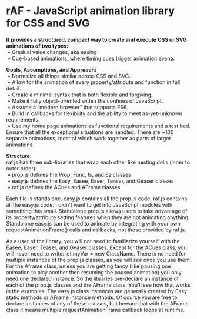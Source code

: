 # rAF - <b>JavaScript animation library for CSS and SVG</b>

<b>It provides a structured, compact way to create and execute CSS or SVG animations of two types:</b><br>
&nbsp;• Gradual value changes, aka easing<br>
&nbsp;• Cue-based animations, where timing cues trigger animation events

<b>Goals, Assumptions, and Approach:</b><br>
&nbsp;• Normalize all things similar across CSS and SVG.<br>
&nbsp;• Allow for the animation of every property/attribute and function in full detail.<br>
&nbsp;• Create a minimal syntax that is both flexible and forgiving.<br>
&nbsp;• Make it fully object-oriented within the confines of JavaScript.<br>
&nbsp;• Assume a “modern browser” that supports ES6.<br>
&nbsp;• Build in callbacks for flexibility and the ability to meet as-yet-unknown requirements.<br>
&nbsp;• Use my home page animations as functional requirements and a test bed.  Ensure that all the exceptional situations are handled.  There are ~100 separate animations, most of which work together as parts of larger animations.
  
<b>Structure:</b><br>
raf.js has three sub-libraries that wrap each other like nesting dolls (inner to outer order):<br>
&nbsp;• prop.js defines the Prop, Func, Is, and Ez classes<br>
&nbsp;• easy.js defines the Easy, Easee, Easer, Teaser, and Geaser classes<br>
&nbsp;• raf.js defines the ACues and AFrame classes

Each file is standalone.  easy.js contains all the prop.js code.  raf.js contains all the easy.js code.  I didn't want to get into JavaScript modules with something this small.  Standalone prop.js allows users to take advantage of its property/attribute setting features when they are not animating anything.  Standalone easy.js can be used to animate by integrating with your own requestAnimationFrame() calls and callbacks, not those provided by raf.js.

As a user of the library, you will not need to familiarize yourself with the Easee, Easer, Teaser, and Geaser classes.  Except for the ACues class, you will never need to write: let myVar = new ClassName.  There is no need for multiple instances of the prop.js classes, as you will see once you use them. For the Aframe class, unless you are getting fancy (like pausing one animation to play another then resuming the paused animation) you only need one declared instance.  So the libraries pre-declare an instance of each of the prop.js classes and the AFrame class.  You'll see how that works in the examples.  The easy.js class instances are generally created by Easy static methods or AFrame instance methods.  Of course you are free to declare instances of any of these classes, but beware that with the AFrame class it means multiple requestAnimationFrame callback loops at runtime.
